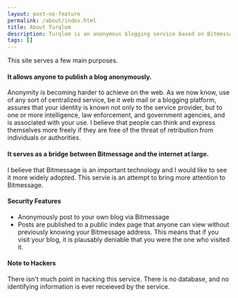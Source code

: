 ```yaml
---
layout: post-no-feature
permalink: /about/index.html
title: About Turqlom
description: Turqlom is an anonymous blogging service based on Bitmessage and Jekyll.
tags: []
---
```


This site serves a few main purposes.

#### It allows anyone to publish a blog anonymously.

Anonymity is becoming harder to achieve on the web.  As we now know, use of any sort of centralized service, be it web mail or a blogging platform, assures that your identity is known not only to the service provider, but to one or more intelligence, law enforcement, and government agencies, and is associated with your use.
I believe that people can think and express themselves more freely if they are free of the threat of retribution from individuals or authorities.

#### It serves as a bridge between Bitmessage and the internet at large.

I believe that Bitmessage is an important technology and I would like to see it more widely adopted.  This servie is an attempt to bring more attention to Bitmessage.

#### Security Features
* Anonymously post to your own blog via Bitmessage
* Posts are published to a public index page that anyone can view without previously knowing your Bitmessage address.  This means that if you visit your blog, it is plausably deniable that you were the one who visited it.

#### Note to Hackers

There isn't much point in hacking this service.  There is no database, and no identifying information is ever receieved by the service.



